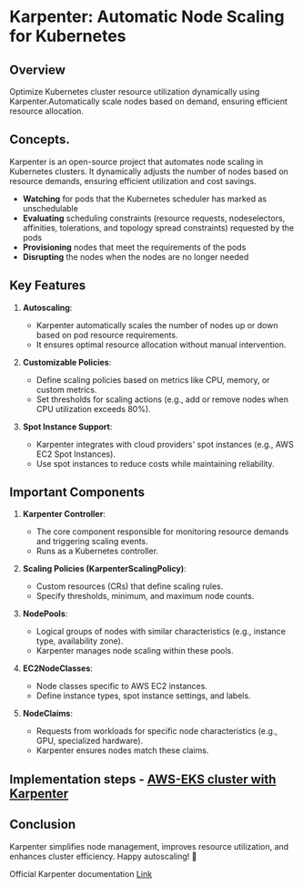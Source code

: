 # Karpenter: Automatic Node Scaling for Kubernetes

## Overview
Optimize Kubernetes cluster resource utilization dynamically using Karpenter.Automatically scale nodes based on demand, ensuring efficient resource allocation.

## Concepts.

Karpenter is an open-source project that automates node scaling in Kubernetes clusters. It dynamically adjusts the number of nodes based on resource demands, ensuring efficient utilization and cost savings.

* __Watching__ for pods that the Kubernetes scheduler has marked as unschedulable
* __Evaluating__ scheduling constraints (resource requests, nodeselectors, affinities, tolerations, and topology spread constraints) requested by the pods
* __Provisioning__ nodes that meet the requirements of the pods
* __Disrupting__ the nodes when the nodes are no longer needed


## Key Features

1. **Autoscaling**:
   - Karpenter automatically scales the number of nodes up or down based on pod resource requirements.
   - It ensures optimal resource allocation without manual intervention.

2. **Customizable Policies**:
   - Define scaling policies based on metrics like CPU, memory, or custom metrics.
   - Set thresholds for scaling actions (e.g., add or remove nodes when CPU utilization exceeds 80%).

3. **Spot Instance Support**:
   - Karpenter integrates with cloud providers' spot instances (e.g., AWS EC2 Spot Instances).
   - Use spot instances to reduce costs while maintaining reliability.

## Important Components

1. **Karpenter Controller**:
   - The core component responsible for monitoring resource demands and triggering scaling events.
   - Runs as a Kubernetes controller.

2. **Scaling Policies (KarpenterScalingPolicy)**:
   - Custom resources (CRs) that define scaling rules.
   - Specify thresholds, minimum, and maximum node counts.

3. **NodePools**:
   - Logical groups of nodes with similar characteristics (e.g., instance type, availability zone).
   - Karpenter manages node scaling within these pools.

4. **EC2NodeClasses**:
   - Node classes specific to AWS EC2 instances.
   - Define instance types, spot instance settings, and labels.

5. **NodeClaims**:
   - Requests from workloads for specific node characteristics (e.g., GPU, specialized hardware).
   - Karpenter ensures nodes match these claims.

## Implementation steps - [AWS-EKS cluster with Karpenter](https://github.com/er-pankajsaha-devops/node_autoscaling_using_karpenter/blob/main/Implementation-AWS/README.md)

## Conclusion

Karpenter simplifies node management, improves resource utilization, and enhances cluster efficiency. Happy autoscaling! 🚀

Official Karpenter documentation [Link](https://karpenter.sh/docs/)